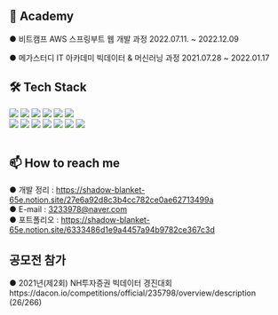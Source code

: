 

<h2>🌱 Academy</h2>
● 비트캠프 AWS 스프링부트 웹 개발 과정 2022.07.11. ~ 2022.12.09

● 메가스터디 IT 아카데미 빅데이터 & 머신러닝 과정 2021.07.28 ~ 2022.01.17
<br>
<h2>🛠 Tech Stack</h2>
<div>
<img src="https://img.shields.io/badge/java-007396?style=for-the-badge&logo=java&logoColor=white">
<img src="https://img.shields.io/badge/python-3776AB?style=for-the-badge&logo=python&logoColor=white">
<img src="https://img.shields.io/badge/javascript-F7DF1E?style=for-the-badge&logo=javascript&logoColor=black">
<img src="https://img.shields.io/badge/react-61DAFB?style=for-the-badge&logo=react&logoColor=black"> 
<img src="https://img.shields.io/badge/vue.js-4FC08D?style=for-the-badge&logo=vue.js&logoColor=white"> 
<img src="https://img.shields.io/badge/Nuxt-002E3B?style=for-the-badge&logo=nuxtdotjs&logoColor=#00DC82">
<br>
<img src="https://img.shields.io/badge/Spring-6DB33F?style=for-the-badge&logo=Spring&logoColor=white">
<img src="https://img.shields.io/badge/Apache%20Kafka-000?style=for-the-badge&logo=apachekafka">
<img src="https://img.shields.io/badge/redis-%23DD0031.svg?style=for-the-badge&logo=redis&logoColor=white">
<img src="https://img.shields.io/badge/jenkins-%232C5263.svg?style=for-the-badge&logo=jenkins&logoColor=white">
<img src="https://img.shields.io/badge/mysql-4479A1?style=for-the-badge&logo=mysql&logoColor=white">
<img src="https://img.shields.io/badge/jupyter-E34F26?style=for-the-badge&logo=jupyter&logoColor=white">
<img src="https://img.shields.io/badge/scikitlearn-E34F26?style=for-the-badge&logo=scikitlearn&logoColor=white">



</div>
<br>
<h2>📫 How to reach me</h2>

● 개발 정리 : https://shadow-blanket-65e.notion.site/27e6a92d8c3b4cc782ce0ae62713499a <br>
● E-mail : 3233978@naver.com <br>
● 포트폴리오 : https://shadow-blanket-65e.notion.site/6333486d1e9a4457a94b9782ce367c3d

<h2>공모전 참가</h2>
● 2021년(제2회) NH투자증권 빅데이터 경진대회 
https://dacon.io/competitions/official/235798/overview/description  (26/266)


<!--
**Chan0226/Chan0226** is a ✨ _special_ ✨ repository because its `README.md` (this file) appears on your GitHub profile.

Here are some ideas to get you started:


- 🔭 I’m currently working on ...
- 🌱 I’m currently learning ...
- 👯 I’m looking to collaborate on ...
- 🤔 I’m looking for help with ...
- 💬 Ask me about ...
- 📫 How to reach me: ...
- 😄 Pronouns: ...
- ⚡ Fun fact: ...
-->
